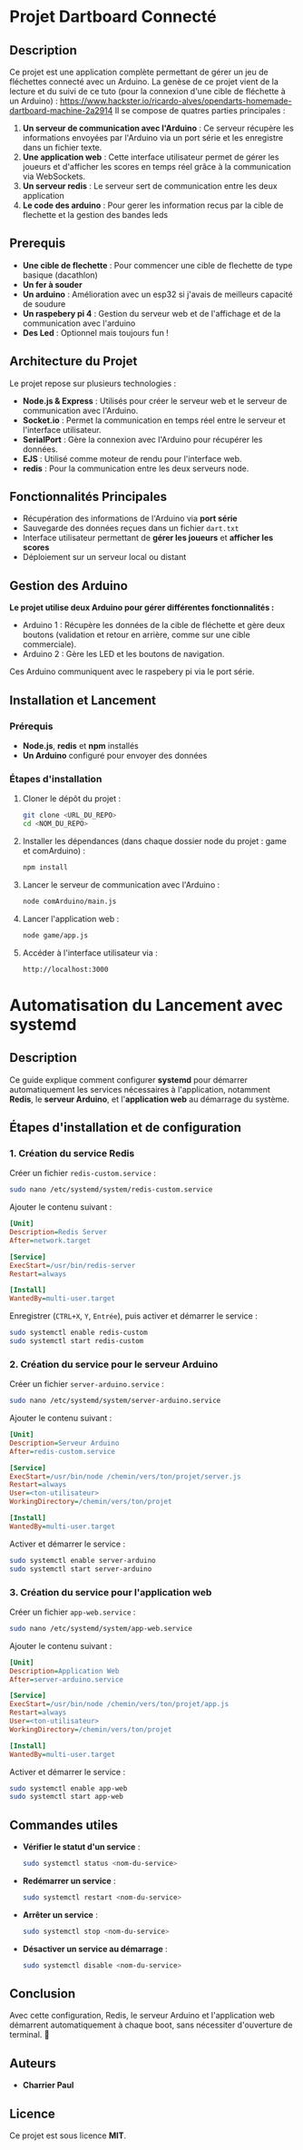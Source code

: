 # Projet Dartboard Connecté

## Description
Ce projet est une application complète permettant de gérer un jeu de fléchettes connecté avec un Arduino. 
La genèse de ce projet vient de la lecture et du suivi de ce tuto (pour la connexion d'une cible de fléchette à un Arduino) : https://www.hackster.io/ricardo-alves/opendarts-homemade-dartboard-machine-2a2914 
Il se compose de quatres parties principales :

1. **Un serveur de communication avec l'Arduino** : Ce serveur récupère les informations envoyées par l'Arduino via un port série et les enregistre dans un fichier texte.
2. **Une application web** : Cette interface utilisateur permet de gérer les joueurs et d'afficher les scores en temps réel grâce à la communication via WebSockets.
3. **Un serveur redis** : Le serveur sert de communication entre les deux application
4. **Le code des arduino** : Pour gerer les information recus par la cible de flechette et la gestion des bandes leds

## Prerequis
- **Une cible de flechette** : Pour commencer une cible de flechette de type basique (dacathlon)
- **Un fer à souder**
- **Un arduino** : Amélioration avec un esp32 si j'avais de meilleurs capacité de soudure
- **Un raspebery pi 4** : Gestion du serveur web et de l'affichage et de la communication avec l'arduino
- **Des Led** : Optionnel mais toujours fun !

## Architecture du Projet
Le projet repose sur plusieurs technologies :
- **Node.js & Express** : Utilisés pour créer le serveur web et le serveur de communication avec l'Arduino.
- **Socket.io** : Permet la communication en temps réel entre le serveur et l'interface utilisateur.
- **SerialPort** : Gère la connexion avec l'Arduino pour récupérer les données.
- **EJS** : Utilisé comme moteur de rendu pour l'interface web.
- **redis** : Pour la communication entre les deux serveurs node.

## Fonctionnalités Principales
- Récupération des informations de l'Arduino via **port série**
- Sauvegarde des données reçues dans un fichier `dart.txt`
- Interface utilisateur permettant de **gérer les joueurs** et **afficher les scores**
- Déploiement sur un serveur local ou distant

## Gestion des Arduino

**Le projet utilise deux Arduino pour gérer différentes fonctionnalités :**

- Arduino 1 : Récupère les données de la cible de fléchette et gère deux boutons (validation et retour en arrière, comme sur une cible commerciale).
- Arduino 2 : Gère les LED et les boutons de navigation.

Ces Arduino communiquent avec le raspebery pi via le port série.

## Installation et Lancement
### Prérequis
- **Node.js**, **redis** et **npm** installés
- **Un Arduino** configuré pour envoyer des données

### Étapes d'installation
1. Cloner le dépôt du projet :
   ```sh
   git clone <URL_DU_REPO>
   cd <NOM_DU_REPO>
   ```
2. Installer les dépendances (dans chaque dossier node du projet : game et comArduino) :
   ```sh
   npm install
   ```
3. Lancer le serveur de communication avec l'Arduino :
   ```sh
   node comArduino/main.js
   ```
4. Lancer l'application web :
   ```sh
   node game/app.js
   ```
5. Accéder à l'interface utilisateur via :
   ```
   http://localhost:3000
   ```
# Automatisation du Lancement avec systemd

## Description
Ce guide explique comment configurer **systemd** pour démarrer automatiquement les services nécessaires à l'application, notamment **Redis**, le **serveur Arduino**, et l'**application web** au démarrage du système.

## Étapes d'installation et de configuration

### 1. Création du service Redis
Créer un fichier `redis-custom.service` :
```sh
sudo nano /etc/systemd/system/redis-custom.service
```
Ajouter le contenu suivant :
```ini
[Unit]
Description=Redis Server
After=network.target

[Service]
ExecStart=/usr/bin/redis-server
Restart=always

[Install]
WantedBy=multi-user.target
```
Enregistrer (`CTRL+X`, `Y`, `Entrée`), puis activer et démarrer le service :
```sh
sudo systemctl enable redis-custom
sudo systemctl start redis-custom
```

### 2. Création du service pour le serveur Arduino
Créer un fichier `server-arduino.service` :
```sh
sudo nano /etc/systemd/system/server-arduino.service
```
Ajouter le contenu suivant :
```ini
[Unit]
Description=Serveur Arduino
After=redis-custom.service

[Service]
ExecStart=/usr/bin/node /chemin/vers/ton/projet/server.js
Restart=always
User=<ton-utilisateur>
WorkingDirectory=/chemin/vers/ton/projet

[Install]
WantedBy=multi-user.target
```
Activer et démarrer le service :
```sh
sudo systemctl enable server-arduino
sudo systemctl start server-arduino
```

### 3. Création du service pour l'application web
Créer un fichier `app-web.service` :
```sh
sudo nano /etc/systemd/system/app-web.service
```
Ajouter le contenu suivant :
```ini
[Unit]
Description=Application Web
After=server-arduino.service

[Service]
ExecStart=/usr/bin/node /chemin/vers/ton/projet/app.js
Restart=always
User=<ton-utilisateur>
WorkingDirectory=/chemin/vers/ton/projet

[Install]
WantedBy=multi-user.target
```
Activer et démarrer le service :
```sh
sudo systemctl enable app-web
sudo systemctl start app-web
```

## Commandes utiles
- **Vérifier le statut d'un service** :
  ```sh
  sudo systemctl status <nom-du-service>
  ```
- **Redémarrer un service** :
  ```sh
  sudo systemctl restart <nom-du-service>
  ```
- **Arrêter un service** :
  ```sh
  sudo systemctl stop <nom-du-service>
  ```
- **Désactiver un service au démarrage** :
  ```sh
  sudo systemctl disable <nom-du-service>
  ```

## Conclusion
Avec cette configuration, Redis, le serveur Arduino et l'application web démarrent automatiquement à chaque boot, sans nécessiter d'ouverture de terminal. 🚀




## Auteurs
- **Charrier Paul**

## Licence
Ce projet est sous licence **MIT**.

